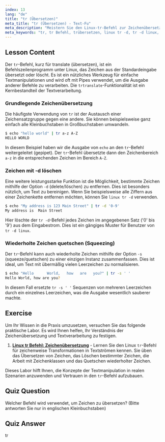 ```yaml
---
index: 13
lang: "de"
title: "tr (Übersetzen)"
meta_title: "tr (Übersetzen) - Text-Fu"
meta_description: "Meistern Sie den Linux-tr-Befehl zur Zeichenübersetzung und -löschung. Diese Anleitung behandelt, wie man Zeichen mit tr übersetzt, Optionen wie linux tr -d zum Entfernen von Zeichen verwendet und bietet praktische Beispiele für die Textmanipulation."
meta_keywords: "tr, tr Befehl, trübersetzen, linux tr -d, tr -d linux, Zeichen übersetzen, Zeichen löschen, Textverarbeitung, Linux Befehl"
---
```


## Lesson Content

Der `tr`-Befehl, kurz für translate (übersetzen), ist ein Befehlszeilenprogramm unter Linux, das Zeichen aus der Standardeingabe übersetzt oder löscht. Es ist ein nützliches Werkzeug für einfache Textmanipulationen und wird oft mit Pipes verwendet, um die Ausgabe anderer Befehle zu verarbeiten. Die `trtranslate`-Funktionalität ist ein Kernbestandteil der Textverarbeitung.

### Grundlegende Zeichenübersetzung

Die häufigste Verwendung von `tr` ist der Austausch einer Zeichensatzgruppe gegen eine andere. Sie können beispielsweise ganz einfach alle Kleinbuchstaben in Großbuchstaben umwandeln.

```bash
$ echo "hello world" | tr a-z A-Z
HELLO WORLD
```

In diesem Beispiel haben wir die Ausgabe von `echo` an den `tr`-Befehl weitergeleitet (gepipet). Der `tr`-Befehl übersetzte dann den Zeichenbereich `a-z` in die entsprechenden Zeichen im Bereich `A-Z`.

### Zeichen mit -d löschen

Eine weitere leistungsstarke Funktion ist die Möglichkeit, bestimmte Zeichen mithilfe der Option `-d` (delete/löschen) zu entfernen. Dies ist besonders nützlich, um Text zu bereinigen. Wenn Sie beispielsweise alle Ziffern aus einer Zeichenkette entfernen möchten, können Sie `linux tr -d` verwenden.

```bash
$ echo "My address is 123 Main Street" | tr -d '0-9'
My address is  Main Street
```

Hier löschte der `tr -d`-Befehl jedes Zeichen im angegebenen Satz ('0' bis '9') aus dem Eingabestrom. Dies ist ein gängiges Muster für Benutzer von `tr -d linux`.

### Wiederholte Zeichen quetschen (Squeezing)

Der `tr`-Befehl kann auch wiederholte Zeichen mithilfe der Option `-s` (squeeze/quetschen) zu einer einzigen Instanz zusammenfassen. Dies ist ideal, um Text mit übermäßig vielen Leerzeichen zu normalisieren.

```bash
$ echo "Hello      World,   how   are   you?" | tr -s ' '
Hello World, how are you?
```

In diesem Fall ersetzte `tr -s ' '` Sequenzen von mehreren Leerzeichen durch ein einzelnes Leerzeichen, was die Ausgabe wesentlich sauberer machte.

## Exercise

Um Ihr Wissen in die Praxis umzusetzen, versuchen Sie das folgende praktische Labor. Es wird Ihnen helfen, Ihr Verständnis der Zeichenübersetzung und Textverarbeitung zu festigen.

1. **[Linux tr Befehl: Zeichenübersetzung](https://labex.io/de/labs/linux-linux-tr-command-character-translating-219198)** - Lernen Sie den Linux `tr`-Befehl für zeichenweise Transformationen in Textströmen kennen. Sie üben das Übersetzen von Zeichen, das Löschen bestimmter Zeichen, die Arbeit mit Zeichenklassen und das Quetschen wiederholter Zeichen.

Dieses Labor hilft Ihnen, die Konzepte der Textmanipulation in realen Szenarien anzuwenden und Vertrauen in den `tr`-Befehl aufzubauen.

## Quiz Question

Welcher Befehl wird verwendet, um Zeichen zu übersetzen? (Bitte antworten Sie nur in englischen Kleinbuchstaben)

## Quiz Answer

tr
